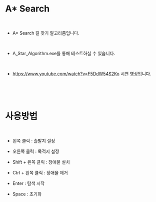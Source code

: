 # A\* Search

<br>

- A\* Search 길 찾기 알고리즘입니다.

<br>

- A_Star_Algorithm.exe를 통해 테스트하실 수 있습니다.

<br>

- https://www.youtube.com/watch?v=F5DdW54S2Ko 시연 영상입니다.

<br><br><br>

# 사용방법

<br>

- 왼쪽 클릭 : 출발지 설정

- 오른쪽 클릭 : 목적지 설정

- Shift + 왼쪽 클릭 : 장애물 설치

- Ctrl + 왼쪽 클릭 : 장애물 제거

- Enter : 탐색 시작

- Space : 초기화

<br><br><br>

